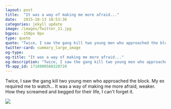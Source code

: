 ```yaml
---
layout: post
title:  "It was a way of making me more afraid..."
date:   2015-10-13 10:53:36
categories: jekyll update
image: /images/Twitter_11.jpg
bgpos: -150px 0px
type: quote
quote: "Twice, I saw the gang kill two young men who approached the block. My ex required me to watch..."
twitter-card: summary_large_image
og-type:
og-title: "It was a way of making me more afraid..."
og-description: "Twice, I saw the gang kill two young men who approached the block. My ex required me to watch... It was a way of making me more afraid, weaker. How they screamed and begged for their life, I can't forget it."
fb-app_id: 1718900588328720
---
```


Twice, I saw the gang kill two young men who approached the block. My ex required me to watch... It was a way of making me more afraid, weaker. How they screamed and begged for their life, I can't forget it.

<img src="{{page.image}}">